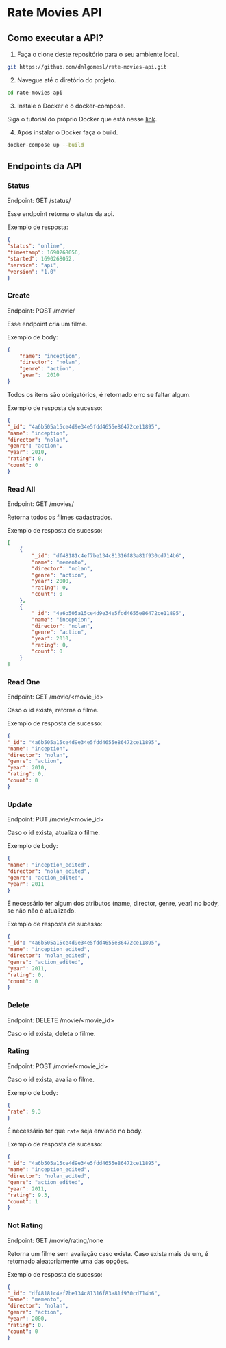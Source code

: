 # Rate Movies API
## Como executar a API?

1. Faça o clone deste repositório para o seu ambiente local.

```bash
git https://github.com/dnlgomesl/rate-movies-api.git
```

2. Navegue até o diretório do projeto.

```bash
cd rate-movies-api
```
3. Instale o Docker e o docker-compose.

Siga o tutorial do próprio Docker que está nesse [link](https://docs.docker.com/get-docker/).

4. Após instalar o Docker faça o build.

```bash
docker-compose up --build
```

## Endpoints da API

### Status
Endpoint: GET /status/

Esse endpoint retorna o status da api.

Exemplo de resposta:

```json
{
"status": "online",
"timestamp": 1690268056,
"started": 1690268052,
"service": "api",
"version": "1.0"
}
```
### Create
Endpoint: POST /movie/

Esse endpoint cria um filme.

Exemplo de body:
```json
{
	"name": "inception",
	"director": "nolan",
	"genre": "action",
	"year":  2010
}
```
Todos os itens são obrigatórios, é retornado erro se faltar algum.

Exemplo de resposta de sucesso:
```json
{
"_id": "4a6b505a15ce4d9e34e5fdd4655e86472ce11895",
"name": "inception",
"director": "nolan",
"genre": "action",
"year": 2010,
"rating": 0,
"count": 0
}
```

### Read All
Endpoint: GET /movies/

Retorna todos os filmes cadastrados.

Exemplo de resposta de sucesso:
```json
[
	{
		"_id": "df48181c4ef7be134c81316f83a81f930cd714b6",
		"name": "memento",
		"director": "nolan",
		"genre": "action",
		"year": 2000,
		"rating": 0,
		"count": 0
	},
	{
		"_id": "4a6b505a15ce4d9e34e5fdd4655e86472ce11895",
		"name": "inception",
		"director": "nolan",
		"genre": "action",
		"year": 2010,
		"rating": 0,
		"count": 0
	}
]
```

### Read One
Endpoint: GET /movie/<movie_id>

Caso o id exista, retorna o filme.

Exemplo de resposta de sucesso:
```json
{
"_id": "4a6b505a15ce4d9e34e5fdd4655e86472ce11895",
"name": "inception",
"director": "nolan",
"genre": "action",
"year": 2010,
"rating": 0,
"count": 0
}
```

### Update
Endpoint: PUT /movie/<movie_id>

Caso o id exista, atualiza o filme.

Exemplo de body:
```json
{
"name": "inception_edited",
"director": "nolan_edited",
"genre": "action_edited",
"year": 2011
}
```
É necessário ter algum dos atributos (name, director, genre, year) no body, se não não é atualizado.

Exemplo de resposta de sucesso:
```json
{
"_id": "4a6b505a15ce4d9e34e5fdd4655e86472ce11895",
"name": "inception_edited",
"director": "nolan_edited",
"genre": "action_edited",
"year": 2011,
"rating": 0,
"count": 0
}
```

### Delete
Endpoint: DELETE /movie/<movie_id>

Caso o id exista, deleta o filme.

### Rating
Endpoint: POST /movie/<movie_id>

Caso o id exista, avalia o filme.

Exemplo de body:
```json
{
"rate": 9.3
}
```
É necessário ter que `rate` seja enviado no body.

Exemplo de resposta de sucesso:
```json
{
"_id": "4a6b505a15ce4d9e34e5fdd4655e86472ce11895",
"name": "inception_edited",
"director": "nolan_edited",
"genre": "action_edited",
"year": 2011,
"rating": 9.3,
"count": 1
}
```
### Not Rating
Endpoint: GET /movie/rating/none

Retorna um filme sem avaliação caso exista. Caso exista mais de um, é retornado aleatoriamente uma das opções.

Exemplo de resposta de sucesso:
```json
{
"_id": "df48181c4ef7be134c81316f83a81f930cd714b6",
"name": "memento",
"director": "nolan",
"genre": "action",
"year": 2000,
"rating": 0,
"count": 0
}
```